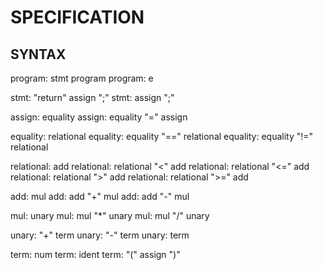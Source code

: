 SPECIFICATION
=================


SYNTAX
----------

program: stmt program
program: e

stmt: "return" assign ";"
stmt: assign ";"

assign: equality
assign: equality "=" assign

equality: relational
equality: equality "==" relational
equality: equality "!=" relational

relational: add
relational: relational "<"  add
relational: relational "<=" add
relational: relational ">"  add
relational: relational ">=" add

add: mul
add: add "+" mul
add: add "-" mul

mul: unary
mul: mul "*" unary
mul: mul "/" unary

unary: "+" term
unary: "-" term
unary: term

term: num
term: ident
term: "(" assign ")"
